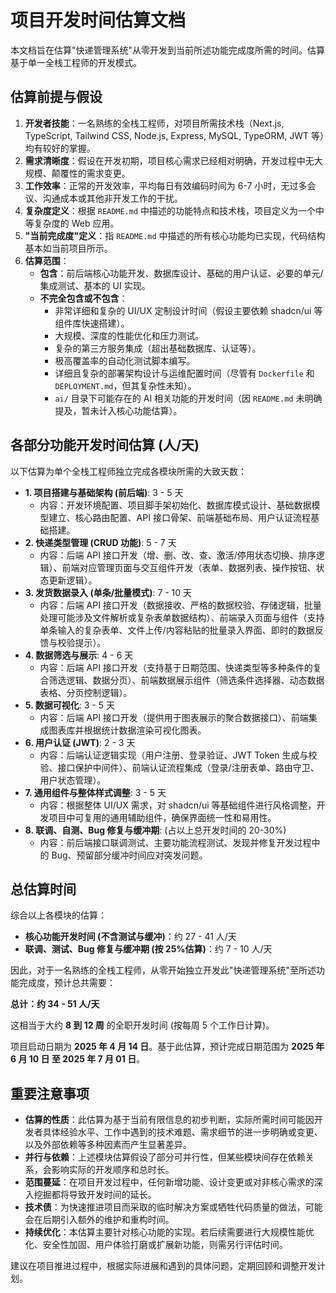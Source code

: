 # 项目开发时间估算文档

本文档旨在估算"快递管理系统"从零开发到当前所述功能完成度所需的时间。估算基于单一全栈工程师的开发模式。

## 估算前提与假设

1.  **开发者技能**：一名熟练的全栈工程师，对项目所需技术栈（Next.js, TypeScript, Tailwind CSS, Node.js, Express, MySQL, TypeORM, JWT 等）均有较好的掌握。
2.  **需求清晰度**：假设在开发初期，项目核心需求已经相对明确，开发过程中无大规模、颠覆性的需求变更。
3.  **工作效率**：正常的开发效率，平均每日有效编码时间为 6-7 小时，无过多会议、沟通成本或其他非开发工作的干扰。
4.  **复杂度定义**：根据 `README.md` 中描述的功能特点和技术栈，项目定义为一个中等复杂度的 Web 应用。
5.  **"当前完成度"定义**：指 `README.md` 中描述的所有核心功能均已实现，代码结构基本如当前项目所示。
6.  **估算范围**：
    - **包含**：前后端核心功能开发、数据库设计、基础的用户认证、必要的单元/集成测试、基本的 UI 实现。
    - **不完全包含或不包含**：
      - 非常详细和复杂的 UI/UX 定制设计时间（假设主要依赖 shadcn/ui 等组件库快速搭建）。
      - 大规模、深度的性能优化和压力测试。
      - 复杂的第三方服务集成（超出基础数据库、认证等）。
      - 极高覆盖率的自动化测试脚本编写。
      - 详细且复杂的部署架构设计与运维配置时间（尽管有 `Dockerfile` 和 `DEPLOYMENT.md`，但其复杂性未知）。
      - `ai/` 目录下可能存在的 AI 相关功能的开发时间（因 `README.md` 未明确提及，暂未计入核心功能估算）。

## 各部分功能开发时间估算 (人/天)

以下估算为单个全栈工程师独立完成各模块所需的大致天数：

- **1. 项目搭建与基础架构 (前后端)**: 3 - 5 天
  - 内容：开发环境配置、项目脚手架初始化、数据库模式设计、基础数据模型建立、核心路由配置、API 接口骨架、前端基础布局、用户认证流程基础搭建。
- **2. 快递类型管理 (CRUD 功能)**: 5 - 7 天
  - 内容：后端 API 接口开发（增、删、改、查、激活/停用状态切换、排序逻辑）、前端对应管理页面与交互组件开发（表单、数据列表、操作按钮、状态更新逻辑）。
- **3. 发货数据录入 (单条/批量模式)**: 7 - 10 天
  - 内容：后端 API 接口开发（数据接收、严格的数据校验、存储逻辑，批量处理可能涉及文件解析或复杂表单数据结构）、前端录入页面与组件（支持单条输入的复杂表单、文件上传/内容粘贴的批量录入界面、即时的数据反馈与校验提示）。
- **4. 数据筛选与展示**: 4 - 6 天
  - 内容：后端 API 接口开发（支持基于日期范围、快递类型等多种条件的复合筛选逻辑、数据分页）、前端数据展示组件（筛选条件选择器、动态数据表格、分页控制逻辑）。
- **5. 数据可视化**: 3 - 5 天
  - 内容：后端 API 接口开发（提供用于图表展示的聚合数据接口）、前端集成图表库并根据统计数据渲染可视化图表。
- **6. 用户认证 (JWT)**: 2 - 3 天
  - 内容：后端认证逻辑实现（用户注册、登录验证、JWT Token 生成与校验、接口保护中间件）、前端认证流程集成（登录/注册表单、路由守卫、用户状态管理）。
- **7. 通用组件与整体样式调整**: 3 - 5 天
  - 内容：根据整体 UI/UX 需求，对 shadcn/ui 等基础组件进行风格调整，开发项目中可复用的通用辅助组件，确保界面统一性和易用性。
- **8. 联调、自测、Bug 修复与缓冲期**: (占以上总开发时间的 20-30%)
  - 内容：前后端接口联调测试、主要功能流程测试、发现并修复开发过程中的 Bug、预留部分缓冲时间应对突发问题。

## 总估算时间

综合以上各模块的估算：

- **核心功能开发时间 (不含测试与缓冲)**：约 27 - 41 人/天
- **联调、测试、Bug 修复与缓冲期 (按 25%估算)**：约 7 - 10 人/天

因此，对于一名熟练的全栈工程师，从零开始独立开发此"快递管理系统"至所述功能完成度，预计总共需要：

**总计：约 34 - 51 人/天**

这相当于大约 **8 到 12 周** 的全职开发时间 (按每周 5 个工作日计算)。

项目启动日期为 **2025 年 4 月 14 日**。基于此估算，预计完成日期范围为 **2025 年 6 月 10 日 至 2025 年 7 月 01 日**。

## 重要注意事项

- **估算的性质**：此估算为基于当前有限信息的初步判断，实际所需时间可能因开发者具体经验水平、工作中遇到的技术难题、需求细节的进一步明确或变更、以及外部依赖等多种因素而产生显著差异。
- **并行与依赖**：上述模块估算假设了部分可并行性，但某些模块间存在依赖关系，会影响实际的开发顺序和总时长。
- **范围蔓延**：在项目开发过程中，任何新增功能、设计变更或对非核心需求的深入挖掘都将导致开发时间的延长。
- **技术债**：为快速推进项目而采取的临时解决方案或牺牲代码质量的做法，可能会在后期引入额外的维护和重构时间。
- **持续优化**：本估算主要针对核心功能的实现。若后续需要进行大规模性能优化、安全性加固、用户体验打磨或扩展新功能，则需另行评估时间。

建议在项目推进过程中，根据实际进展和遇到的具体问题，定期回顾和调整开发计划。
